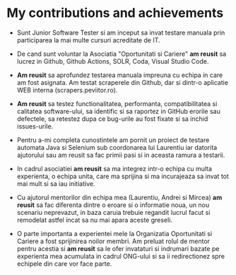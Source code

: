 # My contributions and achievements
- Sunt Junior Software Tester si am inceput sa invat testare manuala prin participarea la mai multe cursuri acreditate de IT.
  
 - De cand sunt voluntar la  Asociatia "Oportunitati si Cariere" **am reusit**  sa lucrez in Github, Github Actions, SOLR, Coda, Visual Studio Code.
 - **Am reusit** sa aprofundez testarea manuala impreuna cu echipa in care am fost asignata.    Am testat scraperele din Github, dar si dintr-o aplicatie WEB interna (scrapers.peviitor.ro).
- **Am reusit** sa testez functionalitatea, performanta, compatibilitatea si calitatea software-ului, sa identific si sa raportez in GitHub erorile sau defectele, sa retestez dupa ce bug-urile au fost fixate si sa inchid issues-urile.
  
- Pentru a-mi completa cunostintele am pornit un proiect de testare automata Java si Selenium sub coordonarea lui Laurentiu iar datorita ajutorului sau am reusit sa fac primii pasi si in aceasta ramura a testarii.
 
 - In cadrul asociatiei **am reusit** sa ma integrez intr-o echipa cu multa experienta, o echipa unita, care ma sprijina si ma incurajeaza sa invat tot mai mult si sa iau initiative.
  - Cu ajutorul mentorilor din echipa mea (Laurentiu, Andrei si Mircea)  **am reusit** sa fac diferenta dintre o eroare  si  o informatie noua, un nou scenariu neprevazut, in baza caruia trebuie regandit lucrul facut si remodelat astfel incat sa nu mai apara aceste greseli.
    
-  O parte importanta a experientei mele la Organizatia Oportunitati si Cariere a fost sprijinirea noilor membri. Am preluat rolul de mentor pentru acestia si **am reusit** sa le ofer invataturi si indrumari bazate pe experienta mea acumulata in cadrul ONG-ului si sa ii redirectionez spre echipele din care vor face parte.
